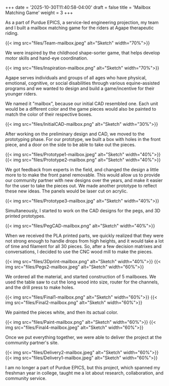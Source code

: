 +++
date = '2025-10-30T11:40:58-04:00'
draft = false
title = 'Mailbox Matching Game'
weight = 3
+++

As a part of Purdue EPICS, a service-led engineering projection, my team and I built a mailbox matching game for the riders at Agape therapeutic riding. 

{{< img src="files/Team-mailbox.jpeg" alt="Sketch" width="70%">}}

We were inspired by the childhood shape-sorter game, that helps develop motor skills and hand-eye coordination. 

{{< img src="files/Inspiration-mailbox.png" alt="Sketch" width="70%">}}

Agape serves individuals and groups of all ages who have physical, emotional, cognitive, or social disabilities through various equine-assisted programs and we wanted to design and build a game/incentive for their younger riders. 

We named it "mailbox", because our initial CAD resembled one. Each unit would be a different color and the game pieces would also be painted to match the color of their respective boxes. 

{{< img src="files/InitialCAD-mailbox.png" alt="Sketch" width="30%">}}

After working on the preliminary design and CAD, we moved to the prototyping phase. For our prototype, we built a box with holes in the front piece, and a door on the side to be able to take out the pieces. 

{{< img src="files/Prototype1-mailbox.jpeg" alt="Sketch" width="40%">}}
{{< img src="files/Prototype2-mailbox.png" alt="Sketch" width="40%">}}

We got feedback from experts in the field, and changed the design a little more to to make the front panel removable. This would allow us to provide our community partner with new designs over the years, and make it easier for the user to take the pieces out. We made another prototype to reflect these new ideas. The panels would be laser cut on acrylic. 

{{< img src="files/Prototype3-mailbox.jpg" alt="Sketch" width="40%">}}

Simultaneously, I started to work on the CAD designs for the pegs, and 3D printed prototypes.

{{< img src="files/PegCAD-mailbox.png" alt="Sketch" width="40%">}}

When we received the PLA printed parts, we quickly realized that they were not strong enough to handle drops from high heights, and it would take a lot of time and filament for all 30 pieces. So, after a few decision matrixes and conversations, I decided to use the CNC wood mill to make the pieces. 

{{< img src="files/3Dprint-mailbox.png" alt="Sketch" width="40%">}}
{{< img src="files/Pegs2-mailbox.jpeg" alt="Sketch" width="60%">}}

We ordered all the material, and started construction of 5 mailboxes. We used the table saw to cut the long wood into size, router for the channels, and the drill press to make holes.  

{{< img src="files/Final1-mailbox.png" alt="Sketch" width="60%">}}
{{< img src="files/Final2-mailbox.png" alt="Sketch" width="60%">}}

We painted the pieces white, and then its actual color. 

{{< img src="files/Paint-mailbox.png" alt="Sketch" width="60%">}}
{{< img src="files/Final4-mailbox.jpeg" alt="Sketch" width="60%">}}

Once we put everything together, we were able to deliver the project at the community partner's site. 

{{< img src="files/Delivery2-mailbox.jpeg" alt="Sketch" width="60%">}}
{{< img src="files/Delivery1-mailbox.jpeg" alt="Sketch" width="60%">}}

I am no longer a part of Purdue EPICS, but this project, which spanned my freshman year in college, taught me a lot about research, collaboration, and community service. 

